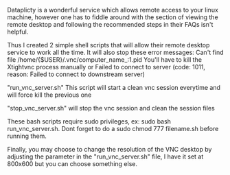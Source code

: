 Dataplicty is a wonderful service which allows remote access to your linux machine,
however one has to fiddle around with the section of viewing the remote desktop
and following the recommended steps in their FAQs isn't helpful.

Thus I created 2 simple shell scripts that will allow their remote desktop service
to work all the time. It will also stop these error messages: Can't find file /home/{$USER}/.vnc/computer_name_:1.pid
You'll have to kill the Xtightvnc process manually 
or
Failed to connect to server (code: 1011, reason: Failed to connect to downstream server)

"run_vnc_server.sh" 
This script will start a clean vnc session everytime and will force kill the previous one

"stop_vnc_server.sh" will stop the vnc session and clean the session files

These bash scripts require sudo privileges, ex: sudo bash run_vnc_server.sh. Dont
forget to do a sudo chmod 777 filename.sh before running them. 

Finally, you may choose to change the resolution of the VNC desktop by adjusting the 
parameter in the "run_vnc_server.sh" file, I have it set at 800x600 but you can choose
something else.

